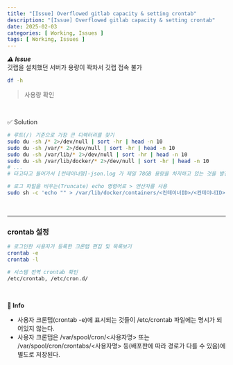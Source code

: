 ```yaml
---
title: "[Issue] Overflowed gitlab capacity & setting crontab"
description: "[Issue] Overflowed gitlab capacity & setting crontab"
date: 2025-02-03
categories: [ Working, Issues ]
tags: [ Working, Issues ]
---
```


***⚠️ Issue***  
깃랩을 설치했던 서버가 용량이 꽉차서 깃랩 접속 불가
```bash
df -h
```
> 사용량 확인  

<br>

✅ Solution  
```bash
# 루트(/) 기준으로 가장 큰 디렉터리를 찾기
sudo du -sh /* 2>/dev/null | sort -hr | head -n 10
sudo du -sh /var/* 2>/dev/null | sort -hr | head -n 10
sudo du -sh /var/lib/* 2>/dev/null | sort -hr | head -n 10
sudo du -sh /var/lib/docker/* 2>/dev/null | sort -hr | head -n 10
# ...
# 타고타고 들어가서 [컨테이너명]-json.log 가 제일 78GB 용량을 차지하고 있는 것을 발견

# 로그 파일을 비우는(Truncate) echo 명령어로 > 연산자를 사용
sudo sh -c 'echo "" > /var/lib/docker/containers/<컨테이너ID>/<컨테이너ID>-json.log'
```

<br>
<hr>

### crontab 설정

```bash
# 로그인한 사용자가 등록한 크론탭 편집 및 목록보기
crontab -e 
crontab -l

# 시스템 전역 crontab 확인
/etc/crontab, /etc/cron.d/ 
```

<br>

**📖 Info**  
- 사용자 크론탭(crontab -e)에 표시되는 것들이 /etc/crontab 파일에는 명시가 되어있지 않는다.  
- 사용자 크론탭은 /var/spool/cron/<사용자명> 또는 /var/spool/cron/crontabs/<사용자명> 등(배포판에 따라 경로가 다를 수 있음)에 별도로 저장된다.  